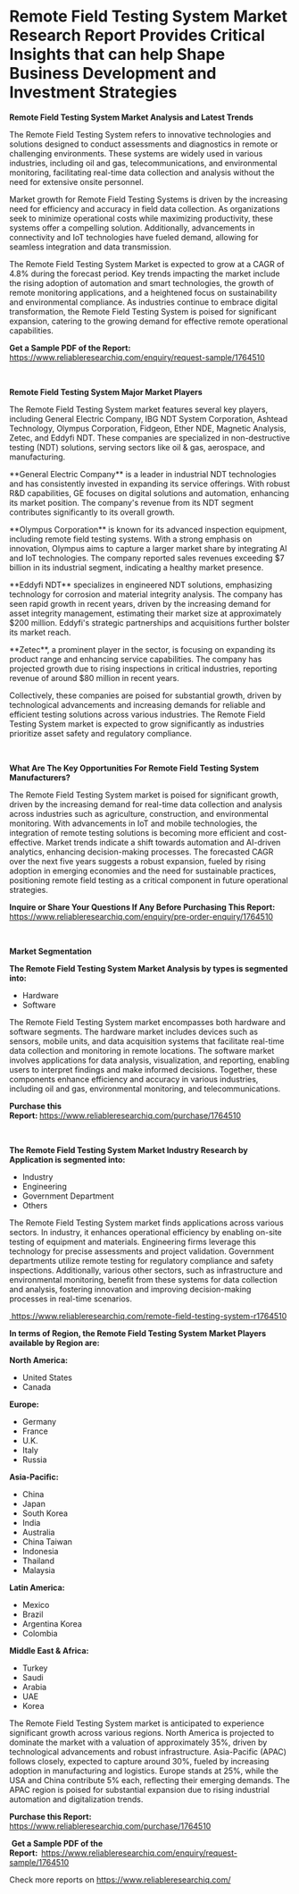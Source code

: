 <p><h1>Remote Field Testing System Market Research Report Provides Critical Insights that can help Shape Business Development and Investment Strategies</h1></p><p><strong>Remote Field Testing System Market Analysis and Latest Trends</strong></p>
<p><p>The Remote Field Testing System refers to innovative technologies and solutions designed to conduct assessments and diagnostics in remote or challenging environments. These systems are widely used in various industries, including oil and gas, telecommunications, and environmental monitoring, facilitating real-time data collection and analysis without the need for extensive onsite personnel.</p><p>Market growth for Remote Field Testing Systems is driven by the increasing need for efficiency and accuracy in field data collection. As organizations seek to minimize operational costs while maximizing productivity, these systems offer a compelling solution. Additionally, advancements in connectivity and IoT technologies have fueled demand, allowing for seamless integration and data transmission.</p><p>The Remote Field Testing System Market is expected to grow at a CAGR of 4.8% during the forecast period. Key trends impacting the market include the rising adoption of automation and smart technologies, the growth of remote monitoring applications, and a heightened focus on sustainability and environmental compliance. As industries continue to embrace digital transformation, the Remote Field Testing System is poised for significant expansion, catering to the growing demand for effective remote operational capabilities.</p></p>
<p><strong>Get a Sample PDF of the Report:&nbsp;</strong> <a href="https://www.reliableresearchiq.com/enquiry/request-sample/1764510?utm_campaign=2230&utm_medium=2&utm_source=Github&utm_content=ia&utm_term=13022025&utm_id=remote-field-testing-system">https://www.reliableresearchiq.com/enquiry/request-sample/1764510</a></p>
<p>&nbsp;</p>
<p><strong>Remote Field Testing System Major Market Players</strong></p>
<p><p>The Remote Field Testing System market features several key players, including General Electric Company, IBG NDT System Corporation, Ashtead Technology, Olympus Corporation, Fidgeon, Ether NDE, Magnetic Analysis, Zetec, and Eddyfi NDT. These companies are specialized in non-destructive testing (NDT) solutions, serving sectors like oil & gas, aerospace, and manufacturing.</p><p>**General Electric Company** is a leader in industrial NDT technologies and has consistently invested in expanding its service offerings. With robust R&D capabilities, GE focuses on digital solutions and automation, enhancing its market position. The company's revenue from its NDT segment contributes significantly to its overall growth.</p><p>**Olympus Corporation** is known for its advanced inspection equipment, including remote field testing systems. With a strong emphasis on innovation, Olympus aims to capture a larger market share by integrating AI and IoT technologies. The company reported sales revenues exceeding $7 billion in its industrial segment, indicating a healthy market presence.</p><p>**Eddyfi NDT** specializes in engineered NDT solutions, emphasizing technology for corrosion and material integrity analysis. The company has seen rapid growth in recent years, driven by the increasing demand for asset integrity management, estimating their market size at approximately $200 million. Eddyfi's strategic partnerships and acquisitions further bolster its market reach.</p><p>**Zetec**, a prominent player in the sector, is focusing on expanding its product range and enhancing service capabilities. The company has projected growth due to rising inspections in critical industries, reporting revenue of around $80 million in recent years.</p><p>Collectively, these companies are poised for substantial growth, driven by technological advancements and increasing demands for reliable and efficient testing solutions across various industries. The Remote Field Testing System market is expected to grow significantly as industries prioritize asset safety and regulatory compliance.</p></p>
<p>&nbsp;</p>
<p><strong>What Are The Key Opportunities For Remote Field Testing System Manufacturers?</strong></p>
<p><p>The Remote Field Testing System market is poised for significant growth, driven by the increasing demand for real-time data collection and analysis across industries such as agriculture, construction, and environmental monitoring. With advancements in IoT and mobile technologies, the integration of remote testing solutions is becoming more efficient and cost-effective. Market trends indicate a shift towards automation and AI-driven analytics, enhancing decision-making processes. The forecasted CAGR over the next five years suggests a robust expansion, fueled by rising adoption in emerging economies and the need for sustainable practices, positioning remote field testing as a critical component in future operational strategies.</p></p>
<p><strong>Inquire or Share Your Questions If Any Before Purchasing This Report:</strong> <a href="https://www.reliableresearchiq.com/enquiry/pre-order-enquiry/1764510?utm_campaign=2230&utm_medium=2&utm_source=Github&utm_content=ia&utm_term=13022025&utm_id=remote-field-testing-system">https://www.reliableresearchiq.com/enquiry/pre-order-enquiry/1764510</a></p>
<p>&nbsp;</p>
<p><strong>Market Segmentation</strong></p>
<p><strong>The Remote Field Testing System Market Analysis by types is segmented into:</strong></p>
<p><ul><li>Hardware</li><li>Software</li></ul></p>
<p><p>The Remote Field Testing System market encompasses both hardware and software segments. The hardware market includes devices such as sensors, mobile units, and data acquisition systems that facilitate real-time data collection and monitoring in remote locations. The software market involves applications for data analysis, visualization, and reporting, enabling users to interpret findings and make informed decisions. Together, these components enhance efficiency and accuracy in various industries, including oil and gas, environmental monitoring, and telecommunications.</p></p>
<p><strong>Purchase this Report:&nbsp;</strong><a href="https://www.reliableresearchiq.com/purchase/1764510?utm_campaign=2230&utm_medium=2&utm_source=Github&utm_content=ia&utm_term=13022025&utm_id=remote-field-testing-system">https://www.reliableresearchiq.com/purchase/1764510</a></p>
<p>&nbsp;</p>
<p><strong>The Remote Field Testing System Market Industry Research by Application is segmented into:</strong></p>
<p><ul><li>Industry</li><li>Engineering</li><li>Government Department</li><li>Others</li></ul></p>
<p><p>The Remote Field Testing System market finds applications across various sectors. In industry, it enhances operational efficiency by enabling on-site testing of equipment and materials. Engineering firms leverage this technology for precise assessments and project validation. Government departments utilize remote testing for regulatory compliance and safety inspections. Additionally, various other sectors, such as infrastructure and environmental monitoring, benefit from these systems for data collection and analysis, fostering innovation and improving decision-making processes in real-time scenarios.</p></p>
<p><a href="https://www.reliableresearchiq.com/remote-field-testing-system-r1764510?utm_campaign=2230&utm_medium=2&utm_source=Github&utm_content=ia&utm_term=13022025&utm_id=remote-field-testing-system">&nbsp;https://www.reliableresearchiq.com/remote-field-testing-system-r1764510</a></p>
<p><strong>In terms of Region, the Remote Field Testing System Market Players available by Region are:</strong></p>
<p>
    <p> <strong> North America: </strong>
        <ul>
            <li>United States</li>
            <li>Canada</li>
        </ul>
        </p> 
    <p> <strong> Europe: </strong>
        <ul>
            <li>Germany</li>
            <li>France</li>
            <li>U.K.</li>
            <li>Italy</li>
            <li>Russia</li>
        </ul>
        </p> 
    <p> <strong> Asia-Pacific: </strong>
        <ul>
            <li>China</li>
            <li>Japan</li>
            <li>South Korea</li>
            <li>India</li>
            <li>Australia</li>
            <li>China Taiwan</li>
            <li>Indonesia</li>
            <li>Thailand</li>
            <li>Malaysia</li>
        </ul>
        </p> 
    <p> <strong> Latin America: </strong>
        <ul>
            <li>Mexico</li>
            <li>Brazil</li>
            <li>Argentina Korea</li>
            <li>Colombia</li>
        </ul>
        </p> 
    <p> <strong> Middle East & Africa: </strong>
        <ul>
            <li>Turkey</li>
            <li>Saudi</li>
            <li>Arabia</li>
            <li>UAE</li>
            <li>Korea</li>
        </ul>
    </p>
    </p>
<p><p>The Remote Field Testing System market is anticipated to experience significant growth across various regions. North America is projected to dominate the market with a valuation of approximately 35%, driven by technological advancements and robust infrastructure. Asia-Pacific (APAC) follows closely, expected to capture around 30%, fueled by increasing adoption in manufacturing and logistics. Europe stands at 25%, while the USA and China contribute 5% each, reflecting their emerging demands. The APAC region is poised for substantial expansion due to rising industrial automation and digitalization trends.</p></p>
<p><strong>Purchase this Report: </strong><a href="https://www.reliableresearchiq.com/purchase/1764510?utm_campaign=2230&utm_medium=2&utm_source=Github&utm_content=ia&utm_term=13022025&utm_id=remote-field-testing-system">https://www.reliableresearchiq.com/purchase/1764510</a></p>
<p>&nbsp;<strong>Get a Sample PDF of the Report:&nbsp;&nbsp;</strong><a href="https://www.reliableresearchiq.com/enquiry/request-sample/1764510?utm_campaign=2230&utm_medium=2&utm_source=Github&utm_content=ia&utm_term=13022025&utm_id=remote-field-testing-system">https://www.reliableresearchiq.com/enquiry/request-sample/1764510</a></p>
<p><strong></strong></p>
<p>Check more reports on <a href="https://www.reliableresearchiq.com/?utm_campaign=2230&utm_medium=2&utm_source=Github&utm_content=ia&utm_term=13022025&utm_id=remote-field-testing-system">https://www.reliableresearchiq.com/</a></p>